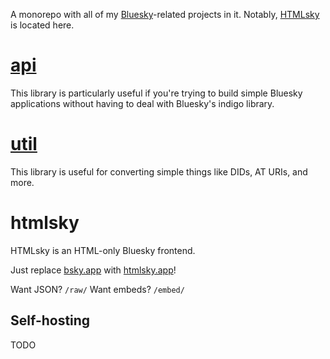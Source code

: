 A monorepo with all of my [Bluesky](https://bsky.social)-related projects in it. Notably, [HTMLsky](#htmlsky) is located here.

# [api](https://pkg.go.dev/jordanreger.com/bsky/api)

This library is particularly useful if you're trying to build simple Bluesky applications without having to deal with Bluesky's indigo library.

# [util](https://pkg.go.dev/jordanreger.com/bsky/util)

This library is useful for converting simple things like DIDs, AT URIs, and more.

# htmlsky

HTMLsky is an HTML-only Bluesky frontend.

Just replace [bsky.app](https://bsky.app) with [htmlsky.app](https://htmlsky.app)!

Want JSON? `/raw/`
Want embeds? `/embed/`

## Self-hosting

TODO
